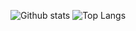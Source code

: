 ![Github stats](https://github-readme-stats.vercel.app/api?username=questionreality)
![Top Langs](https://github-readme-stats.vercel.app/api/top-langs/?username=questionreality)

